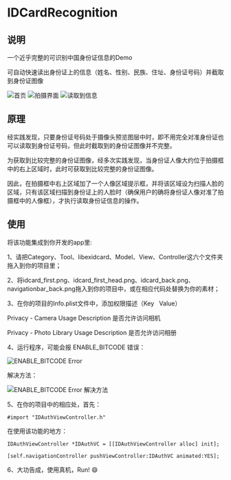 # IDCardRecognition

## 说明
一个近乎完整的可识别中国身份证信息的Demo

可自动快速读出身份证上的信息（姓名、性别、民族、住址、身份证号码）并截取到身份证图像

![首页](https://github.com/zhongfenglee/IDCardRecognition/blob/master/Screenshot/1.PNG?raw=true)
![拍摄界面](https://github.com/zhongfenglee/IDCardRecognition/blob/master/Screenshot/2.PNG?raw=true)
![读取到信息](https://github.com/zhongfenglee/IDCardRecognition/blob/master/Screenshot/3.PNG?raw=true)
## 原理
经实践发现，只要身份证号码处于摄像头预览图层中时，即不用完全对准身份证也可以读取到身份证号码，但此时截取到的身份证图像并不完整。

为获取到比较完整的身份证图像，经多次实践发现，当身份证人像大约位于拍摄框中的右上区域时，此时可获取到比较完整的身份证图像。

因此，在拍摄框中右上区域加了一个人像区域提示框，并将该区域设为扫描人脸的区域，只有该区域扫描到身份证上的人脸时（确保用户的确将身份证人像对准了拍摄框中的人像框），才执行读取身份证信息的操作。
## 使用
将该功能集成到你开发的app里:

1、请把Category、Tool、libexidcard、Model、View、Controller这六个文件夹拖入到你的项目里；

2、将idcard_first.png、idcard_first_head.png、idcard_back.png、navigationbar_back.png拖入到你的项目中，或在相应代码处替换为你的素材；

3、在你的项目的Info.plist文件中，添加权限描述（Key   Value）

Privacy - Camera Usage Description      是否允许访问相机

Privacy - Photo Library Usage Description       是否允许访问相册

4、运行程序，可能会报 ENABLE_BITCODE 错误：

![ENABLE_BITCODE Error](https://github.com/zhongfenglee/IDCardRecognition/blob/master/Screenshot/ENABLE_BITCODE%20Error.png?raw=true)

解决方法：

![ENABLE_BITCODE Error 解决方法](https://github.com/zhongfenglee/IDCardRecognition/blob/master/Screenshot/ENABLE_BITCODE%20Error%20解决方法.png?raw=true)

5、在你的项目中的相应处，首先：

`#import "IDAuthViewController.h"`

在使用该功能的地方：

`IDAuthViewController *IDAuthVC = [[IDAuthViewController alloc] init];`

`[self.navigationController pushViewController:IDAuthVC animated:YES];`

6、大功告成，使用真机，Run! 😄 
